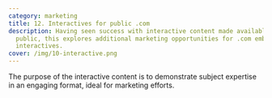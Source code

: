 ```yaml
---
category: marketing
title: 12. Interactives for public .com
description: Having seen success with interactive content made available to the
  public, this explores additional marketing opportunities for .com embedded
  interactives.
cover: /img/10-interactive.png
---
```

The purpose of the interactive content is to demonstrate subject expertise in an engaging format, ideal for marketing efforts.